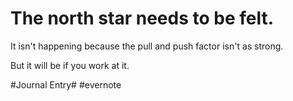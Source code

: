 # The north star needs to be felt.

It isn't happening because the pull and push factor isn't as strong.

But it will be if you work at it.

\#Journal Entry# #evernote

